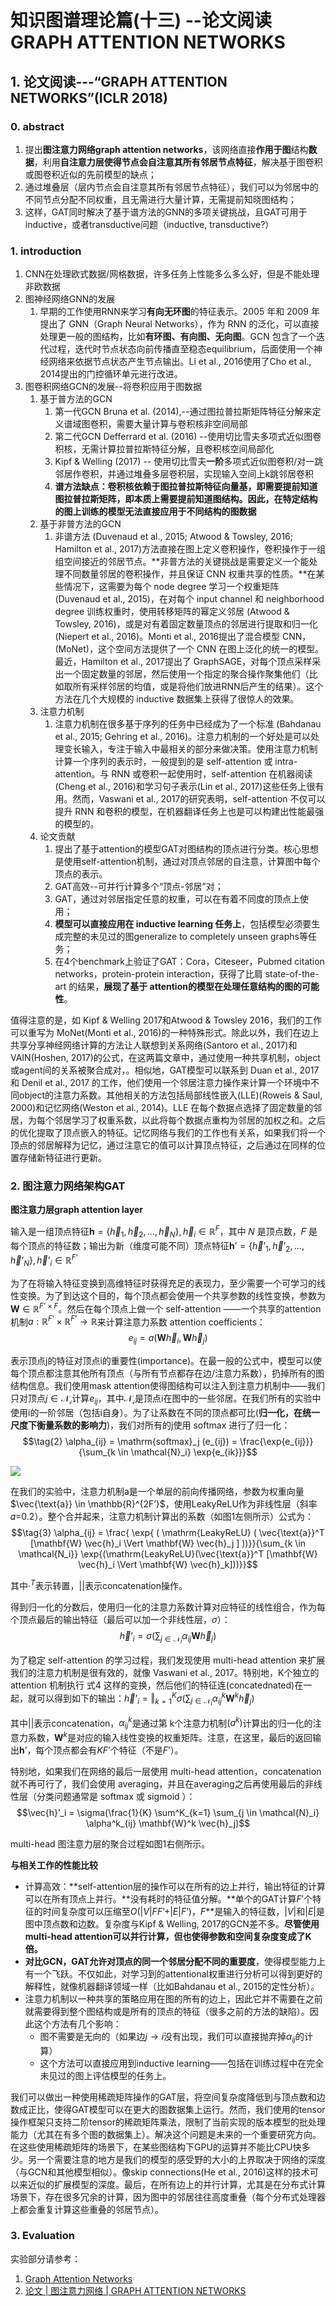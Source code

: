 <h1>知识图谱理论篇(十三) --论文阅读GRAPH ATTENTION NETWORKS</h1>

<h2>1. 论文阅读---“GRAPH ATTENTION NETWORKS”(ICLR 2018)</h2>

<h3>0. abstract</h3>

1. 提出**图注意力网络graph attention networks**，该网络直接**作用于图**结构**数据**，利用**自注意力层使得节点会自注意其所有邻居节点特征**，解决基于图卷积或图卷积近似的先前模型的缺点；
2. 通过堆叠层（层内节点会自注意其所有邻居节点特征），我们可以为邻居中的不同节点分配不同权重，且无需进行大量计算，无需提前知晓图结构；
3. 这样，GAT同时解决了基于谱方法的GNN的多项关键挑战，且GAT可用于inductive，或者transductive问题（inductive, transductive?）

<h3>1. introduction</h3>

1. CNN在处理欧式数据/网格数据，许多任务上性能多么多么好，但是不能处理非欧数据
2. 图神经网络GNN的发展
    1. 早期的工作使用RNN来学习**有向无环图**的特征表示。2005 年和 2009 年提出了 GNN（Graph Neural Networks），作为 RNN 的泛化，可以直接处理更一般的图结构，比如**有环图、有向图、无向图**。GCN 包含了一个迭代过程，迭代时节点状态向前传播直至稳态equilibrium，后面使用一个神经网络来依据节点状态产生节点输出。Li et al., 2016使用了Cho et al., 2014提出的门控循环单元进行改进。
3. 图卷积网络GCN的发展--将卷积应用于图数据
    1. 基于普方法的GCN
        1. 第一代GCN Bruna et al. (2014),--通过图拉普拉斯矩阵特征分解来定义谱域图卷积，需要大量计算与卷积核非空间局部
        2. 第二代GCN Defferrard et al. (2016) --使用切比雪夫多项式近似图卷积核，无需计算拉普拉斯特征分解，且卷积核空间局部化
        3. Kipf & Welling (2017) -- 使用切比雪夫**一阶**多项式近似图卷积/对一跳邻居作卷积，并通过堆叠多层卷积层，实现输入空间上k跳邻居卷积
        4. **谱方法缺点：卷积核依赖于图拉普拉斯特征向量基，即需要提前知道图拉普拉斯矩阵，即本质上需要提前知道图结构。因此，在特定结构的图上训练的模型无法直接应用于不同结构的图数据**
    2. 基于非普方法的GCN
        1. 非谱方法 (Duvenaud et al., 2015; Atwood & Towsley, 2016; Hamilton et al., 2017)方法直接在图上定义卷积操作，卷积操作于一组组空间接近的邻居节点。**非普方法的关键挑战是需要定义一个能处理不同数量邻居的卷积操作，并且保证 CNN 权重共享的性质。**在某些情况下，这需要为每个 node degree 学习一个权重矩阵 (Duvenaud et al., 2015)，在对每个 input channel 和 neighborhood degree 训练权重时，使用转移矩阵的幂定义邻居 (Atwood & Towsley, 2016)，或是对有着固定数量顶点的邻居进行提取和归一化(Niepert et al., 2016)。Monti et al., 2016提出了混合模型 CNN，(MoNet)，这个空间方法提供了一个 CNN 在图上泛化的统一的模型。最近，Hamilton et al., 2017提出了 GraphSAGE，对每个顶点采样采出一个固定数量的邻居，然后使用一个指定的聚合操作聚集他们（比如取所有采样邻居的均值，或是将他们放进RNN后产生的结果）。这个方法在几个大规模的 inductive 数据集上获得了很惊人的效果。
    3. 注意力机制
        1. 注意力机制在很多基于序列的任务中已经成为了一个标准 (Bahdanau et al., 2015; Gehring et al., 2016)。注意力机制的一个好处是可以处理变长输入，专注于输入中最相关的部分来做决策。使用注意力机制计算一个序列的表示时，一般提到的是 self-attention 或 intra-attention。与 RNN 或卷积一起使用时，self-attention 在机器阅读(Cheng et al., 2016)和学习句子表示(Lin et al., 2017)这些任务上很有用。然而，Vaswani et al., 2017的研究表明，self-attention 不仅可以提升 RNN 和卷积的模型，在机器翻译任务上也是可以构建出性能最强的模型的。
    4. 论文贡献
        1. 提出了基于attention的模型GAT对图结构的顶点进行分类。核心思想是使用self-attention机制，通过对顶点邻居的自注意，计算图中每个顶点的表示。
        2. GAT高效--可并行计算多个“顶点-邻居”对；
        3. GAT，通过对邻居指定任意的权重，可以在有着不同度的顶点上使用；
        4. **模型可以直接应用在 inductive learning 任务上**，包括模型必须要生成完整的未见过的图generalize to completely unseen graphs等任务；
        5. 在4个benchmark上验证了GAT：Cora，Citeseer，Pubmed citation networks，protein-protein interaction，获得了比肩 state-of-the-art 的结果，**展现了基于 attention的模型在处理任意结构的图的可能性**。
    
值得注意的是，如 Kipf & Welling 2017和Atwood & Towsley 2016，我们的工作可以重写为 MoNet(Monti et al., 2016)的一种特殊形式。除此以外，我们在边上共享分享神经网络计算的方法让人联想到关系网络(Santoro et al., 2017)和VAIN(Hoshen, 2017)的公式，在这两篇文章中，通过使用一种共享机制，object或agent间的关系被聚合成对，。相似地，GAT模型可以联系到 Duan et al., 2017 和 Denil et al., 2017 的工作，他们使用一个邻居注意力操作来计算一个环境中不同object的注意力系数。其他相关的方法包括局部线性嵌入(LLE)(Roweis & Saul, 2000)和记忆网络(Weston et al., 2014)。LLE 在每个数据点选择了固定数量的邻居，为每个邻居学习了权重系数，以此将每个数据点重构为邻居的加权之和。之后的优化提取了顶点嵌入的特征。记忆网络与我们的工作也有关系，如果我们将一个顶点的邻居解释为记忆，通过注意它的值可以计算顶点特征，之后通过在同样的位置存储新特征进行更新。

    
<h3>2. 图注意力网络架构GAT</h3>

**图注意力层graph attention layer**

输入是一组顶点特征${\mathbf{h}} = \lbrace \vec{h}_1, \vec{h}_2, …, \vec{h}_N \rbrace , \vec{h}_i \in \mathbb{R}^F$，其中 𝑁 是顶点数，𝐹 是每个顶点的特征数；输出为新（维度可能不同）顶点特征${\mathbf{h}’} = \lbrace \vec{h}’_1, \vec{h}’_2, …, \vec{h}’_N\rbrace , \vec{h}’_i \in \mathbb{R}^{F’}$

为了在将输入特征变换到高维特征时获得充足的表现力，至少需要一个可学习的线性变换。为了到达这个目的，每个顶点都会使用一个共享参数的线性变换，参数为${\mathbf{W}} \in \mathbb{R}^{F’ \times F}$。然后在每个顶点上做一个 self-attention ——一个共享的attention机制$a : \mathbb{R}^{F’} \times \mathbb{R}^{F’} \rightarrow \mathbb{R}$来计算注意力系数 attention coefficients：$$\tag{1} e_{ij} = a(\mathbf{W} \vec{h}_i, \mathbf{W} \vec{h}_j)$$

表示顶点j的特征对顶点i的重要性(importance)。在最一般的公式中，模型可以使每个顶点都注意其他所有顶点（与所有节点都存在边/注意力系数），扔掉所有的图结构信息。我们使用mask attention使得图结构可以注入到注意力机制中——我们只对顶点$j \in \mathcal{N_i}$计算$e_{ij}$，其中$\mathcal{N_i}$是顶点i在图中的一些邻居。在我们所有的实验中使用i的一阶邻居（包括i自身）。为了让系数在不同的顶点都可比(**归一化，在统一尺度下衡量系数的影响力**)，我们对所有的j使用 softmax 进行了归一化：$$\tag{2} \alpha_{ij} = \mathrm{softmax}_j (e_{ij}) = \frac{\exp{e_{ij}}}{\sum_{k \in \mathcal{N}_i} \exp{e_{ik}}}$$

![](media/15585788859123.jpg)

在我们的实验中，注意力机制a是一个单层的前向传播网络，参数为权重向量$\vec{\text{a}} \in \mathbb{R}^{2F’}$，使用LeakyReLU作为非线性层（斜率𝛼=0.2）。整个合并起来，注意力机制计算出的系数（如图1左侧所示）公式为：$$\tag{3} \alpha_{ij} = \frac{ \exp{ ( \mathrm{LeakyReLU} ( \vec{\text{a}}^T [\mathbf{W} \vec{h}_i \Vert \mathbf{W} \vec{h}_j ] ))}}{\sum_{k \in \mathcal{N_i}} \exp{(\mathrm{LeakyReLU}(\vec{\text{a}}^T [\mathbf{W} \vec{h}_i \Vert \mathbf{W} \vec{h}_k]))}}$$

其中$·^T$表示转置，||表示concatenation操作。

得到归一化的分数后，使用归一化的注意力系数计算对应特征的线性组合，作为每个顶点最后的输出特征（最后可以加一个非线性层，$\sigma$）：$$\tag{4} \vec{h}’_i = \sigma(\sum_{j \in \mathcal{N}_i} \alpha_{ij} \mathbf{W} \vec{h}_j)$$

为了稳定 self-attention 的学习过程，我们发现使用 multi-head attention 来扩展我们的注意力机制是很有效的，就像 Vaswani et al., 2017。特别地，K个独立的 attention 机制执行 式4 这样的变换，然后他们的特征连(concatednated)在一起，就可以得到如下的输出：$\tag{5} \vec{h}’_i = \Vert^{K}_{k=1} \sigma(\sum_{j \in \mathcal{N}_i} \alpha^k_{ij} \mathbf{W}^k \vec{h}_j)$

其中||表示concatenation，$\alpha^k_{ij}$是通过第 k个注意力机制$(a^k)$计算出的归一化的注意力系数，$\mathbf{W}^k$是对应的输入线性变换的权重矩阵。注意，在这里，最后的返回输出$\mathbf{h}’$，每个顶点都会有$KF’$个特征（不是$F’$）。

特别地，如果我们在网络的最后一层使用 multi-head attention，concatenation 就不再可行了，我们会使用 averaging，并且在averaging之后再使用最后的非线性层（分类问题通常是 softmax 或 sigmoid ）：$$\vec{h}’_i = \sigma(\frac{1}{K} \sum^K_{k=1} \sum_{j \in \mathcal{N}_i} \alpha^k_{ij} \mathbf{W}^k \vec{h}_j)$$

multi-head 图注意力层的聚合过程如图1右侧所示。

**与相关工作的性能比较**

+ 计算高效：**self-attention层的操作可以在所有的边上并行，输出特征的计算可以在所有顶点上并行。**没有耗时的特征值分解。**单个的GAT计算$F'$个特征的时间复杂度可以压缩至$O(\vert V \vert F F’ + \vert E \vert F’)，F$**是输入的特征数，$\vert V \vert$和$\vert E \vert$是图中顶点数和边数。复杂度与Kipf & Welling, 2017的GCN差不多。**尽管使用multi-head attention可以并行计算，但也使得参数和空间复杂度变成了K倍。**
+ **对比GCN，GAT允许对顶点的同一个邻居分配不同的重要度**，使得模型能力上有一个飞跃。不仅如此，对学习到的attentional权重进行分析可以得到更好的解释性，就像机器翻译领域一样（比如Bahdanau et al., 2015的定性分析）。
+ 注意力机制以一种共享的策略应用在图的所有的边上，因此它并不需要在之前就需要得到整个图结构或是所有的顶点的特征（很多之前的方法的缺陷）。因此这个方法有几个影响：
    + 图不需要是无向的（如果边$j \rightarrow i$没有出现，我们可以直接抛弃掉$\alpha_{ij}$的计算）
    + 这个方法可以直接应用到inductive learning——包括在训练过程中在完全未见过的图上评估模型的任务上。

    

我们可以做出一种使用稀疏矩阵操作的GAT层，将空间复杂度降低到与顶点数和边数成正比，使得GAT模型可以在更大的图数据集上运行。然而，我们使用的tensor操作框架只支持二阶tensor的稀疏矩阵乘法，限制了当前实现的版本模型的批处理能力（尤其在有多个图的数据集上）。解决这个问题是未来的一个重要研究方向。在这些使用稀疏矩阵的场景下，在某些图结构下GPU的运算并不能比CPU快多少。另一个需要注意的地方是我们的模型的感受野的大小的上界取决于网络的深度（与GCN和其他模型相似）。像skip connections(He et al., 2016)这样的技术可以来近似的扩展模型的深度。最后，在所有边上的并行计算，尤其是在分布式计算场景下，存在很多冗余的计算，因为图中的邻居往往高度重叠（每个分布式处理器上都会重复计算这些重叠的邻居节点）。

<h3>3. Evaluation</h3>

实验部分请参考：
1. [Graph Attention Networks](https://davidham3.github.io/blog/2018/07/13/graph-attention-networks/)
2. [论文 | 图注意力网络 | GRAPH ATTENTION NETWORKS](https://www.jianshu.com/p/8078bf1711e7)







 